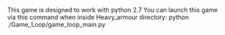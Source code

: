 This game is designed to work with python 2.7
You can launch this game via this command when inside Heavy_armour directory:
  python ./Game_Loop/game_loop_main.py
